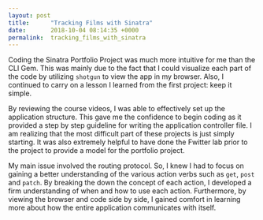 ```yaml
---
layout: post
title:      "Tracking Films with Sinatra"
date:       2018-10-04 08:14:35 +0000
permalink:  tracking_films_with_sinatra
---
```



Coding the Sinatra Portfolio Project was much more intuitive for me than the CLI Gem. This was mainly due to the fact that I could visualize each part of the code by utilizing `shotgun` to view the app in my browser. Also, I continued to carry on a lesson I learned from the first project: keep it simple.

By reviewing the course videos, I was able to effectively set up the application structure. This gave me the confidence to begin coding as it provided a step by step guideline for writing the application controller file. I am realizing that the most difficult part of these projects is just simply starting. It was also extremely helpful to have done the Fwitter lab prior to the project  to provide a model for the portfolio project.

My main issue involved the routing protocol. So, I knew I had to focus on gaining a better understanding of the various action verbs such as `get`, `post` and `patch`. By breaking the down the concept of each action, I developed a firm understanding of when and how to use each action. Furthermore, by viewing the browser and code side by side, I gained comfort in learning more about how the entire application communicates with itself. 


